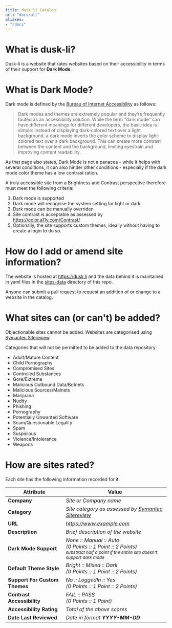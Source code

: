 ```yaml
---
title: dusk.li Catalog
url: "docs/all"
aliases:
- "/docs"
---
```


# What is dusk-li?

Dusk-li is a website that rates websites based on their accessibility in terms of their support for **Dark Mode**.

# What is Dark Mode?

Dark mode is defined by the [Bureau of Internet Accessibility](https://www.boia.org/blog/dark-mode-can-improve-text-readability-but-not-for-everyone) as follows:

> Dark modes and themes are extremely popular and they’re frequently touted as an accessibility solution. While the term "dark mode" can have different meanings for different developers, the basic idea is simple: Instead of displaying dark-colored text over a light background, a dark mode inverts the color scheme to display light-colored text over a dark background. This can create more contrast between the content and the background, limiting eyestrain and improving content readability.

As that page also states, Dark Mode is not a panacea - while it helps with several conditions, it can also hinder other conditions - especially if the dark mode color theme has a low contrast ration.

A truly accessible site from a Brightness and Contrast perspective therefore must meet the following criteria:

1. Dark mode is supported
2. Dark mode will recognise the system setting for light or dark
3. Dark mode can be manually overriden
4. Site contrast is acceptable as assessed by https://color.a11y.com/Contrast/
5. Optionally, the site supports custom themes, ideally without having to create a login to do so.

# How do I add or amend site information?

The website is hosted at https://dusk.li and the data behind it is maintained in yaml files in the [sites-data](/sites-data) directory of this repo.

Anyone can submit a pull request to request an addition of or change to a website in the catalog.

# What sites can (or can't) be added?

Objectionable sites cannot be added. Websites are categorised using [Symantec Sitereview](https://sitereview.bluecoat.com/).

Categories that will not be permitted to be added to the data repository:
+ Adult/Mature Content
+ Child Pornography
+ Compromised Sites
+ Controlled Substances
+ Gore/Extreme
+ Malicious Outbound Data/Botnets
+ Malicious Sources/Malnets
+ Marijuana
+ Nudity
+ Phishing
+ Pornography
+ Potentially Unwanted Software
+ Scam/Questionable Legality
+ Spam
+ Suspicious
+ Violence/Intolerance
+ Weapons

# How are sites rated?

Each site has the following information recorded for it:

| Attribute | Value |
|-----------|-------|
| **Company** | *Site or Company name* |
| **Category** | *Site category as assessed by [Symantec Sitereview](https://sitereview.bluecoat.com/)* |
| **URL** | *https://www.example.com* |
| **Description** | *Brief description of the website* |
| **Dark Mode Support** | *None :: Manual :: Auto<br>(0 Points :: 1 Point :: 2 Points)<br><sub>substract half a point if the entire site doesn't support dark mode</sub>* |
| **Default Theme Style** | *Bright :: Mixed :: Dark<br>(0 Points :: 1 Point :: 2 Points)* |
| **Support For Custom Themes** | *No :: LoggedIn :: Yes<br>(0 Points :: 1 Point :: 2 Points)* |
| **Contrast Accessibility** | *FAIL :: PASS<br>(0 Points :: 1 Point)* |
| **Accessibility Rating** | *Total of the above scores* |
| **Date Last Reviewed** | *Date in format __YYYY-MM-DD__* |
